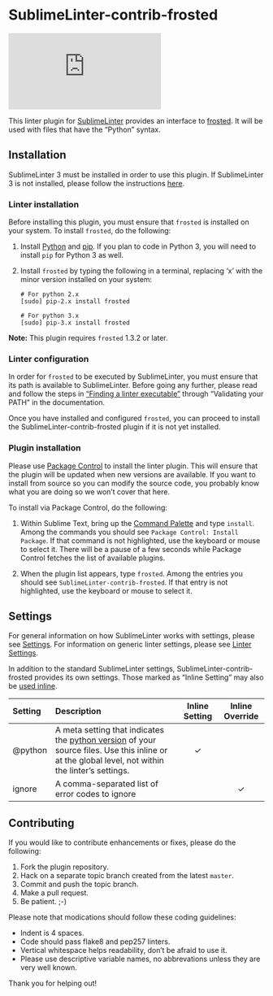 SublimeLinter-contrib-frosted
=============================

[![Build Status](https://khancdn.eu/badges.php?service=https%3A%2F%2Ftravis-ci.org%2FSublimeLinter%2FSublimeLinter-contrib-frosted.png%3Fbranch%3Dmaster)](https://travis-ci.org/SublimeLinter/SublimeLinter-contrib-frosted)

This linter plugin for [SublimeLinter][docs] provides an interface to [frosted](https://github.com/timothycrosley/frosted). It will be used with files that have the “Python” syntax.

## Installation
SublimeLinter 3 must be installed in order to use this plugin. If SublimeLinter 3 is not installed, please follow the instructions [here][installation].

### Linter installation
Before installing this plugin, you must ensure that `frosted` is installed on your system. To install `frosted`, do the following:

1. Install [Python](http://python.org) and [pip](http://www.pip-installer.org/en/latest/installing.html). If you plan to code in Python 3, you will need to install `pip` for Python 3 as well.

1. Install `frosted` by typing the following in a terminal, replacing ‘x’ with the minor version installed on your system:
   ```
   # For python 2.x
   [sudo] pip-2.x install frosted

   # For python 3.x
   [sudo] pip-3.x install frosted
   ```

**Note:** This plugin requires `frosted` 1.3.2 or later.

### Linter configuration
In order for `frosted` to be executed by SublimeLinter, you must ensure that its path is available to SublimeLinter. Before going any further, please read and follow the steps in [“Finding a linter executable”](http://sublimelinter.readthedocs.org/en/latest/troubleshooting.html#finding-a-linter-executable) through “Validating your PATH” in the documentation.

Once you have installed and configured `frosted`, you can proceed to install the SublimeLinter-contrib-frosted plugin if it is not yet installed.

### Plugin installation
Please use [Package Control][pc] to install the linter plugin. This will ensure that the plugin will be updated when new versions are available. If you want to install from source so you can modify the source code, you probably know what you are doing so we won’t cover that here.

To install via Package Control, do the following:

1. Within Sublime Text, bring up the [Command Palette][cmd] and type `install`. Among the commands you should see `Package Control: Install Package`. If that command is not highlighted, use the keyboard or mouse to select it. There will be a pause of a few seconds while Package Control fetches the list of available plugins.

1. When the plugin list appears, type `frosted`. Among the entries you should see `SublimeLinter-contrib-frosted`. If that entry is not highlighted, use the keyboard or mouse to select it.

## Settings
For general information on how SublimeLinter works with settings, please see [Settings][settings]. For information on generic linter settings, please see [Linter Settings][linter-settings].

In addition to the standard SublimeLinter settings, SublimeLinter-contrib-frosted provides its own settings. Those marked as “Inline Setting” may also be [used inline][inline-settings].

|Setting|Description|Inline Setting|Inline Override|
|:------|:----------|:------------:|:-------------:|
|@python|A meta setting that indicates the [python version](http://sublimelinter.readthedocs.org/en/latest/meta_settings.html#python) of your source files. Use this inline or at the global level, not within the linter’s settings.|&#10003;| |
|ignore|A comma-separated list of error codes to ignore| |&#10003;|

## Contributing
If you would like to contribute enhancements or fixes, please do the following:

1. Fork the plugin repository.
1. Hack on a separate topic branch created from the latest `master`.
1. Commit and push the topic branch.
1. Make a pull request.
1. Be patient.  ;-)

Please note that modications should follow these coding guidelines:

- Indent is 4 spaces.
- Code should pass flake8 and pep257 linters.
- Vertical whitespace helps readability, don’t be afraid to use it.
- Please use descriptive variable names, no abbrevations unless they are very well known.

Thank you for helping out!

[docs]: http://sublimelinter.readthedocs.org
[installation]: http://sublimelinter.readthedocs.org/en/latest/installation.html
[locating-executables]: http://sublimelinter.readthedocs.org/en/latest/usage.html#how-linter-executables-are-located
[pc]: https://sublime.wbond.net/installation
[cmd]: http://docs.sublimetext.info/en/sublime-text-3/extensibility/command_palette.html
[settings]: http://sublimelinter.readthedocs.org/en/latest/settings.html
[linter-settings]: http://sublimelinter.readthedocs.org/en/latest/linter_settings.html
[inline-settings]: http://sublimelinter.readthedocs.org/en/latest/settings.html#inline-settings
